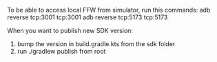 To be able to access local FFW from simulator, run this commands:
adb reverse tcp:3001 tcp:3001
adb reverse tcp:5173 tcp:5173

When you want to publish new SDK version:
1. bump the version in build.gradle.kts from the sdk folder
2. run ./gradlew publish from root
